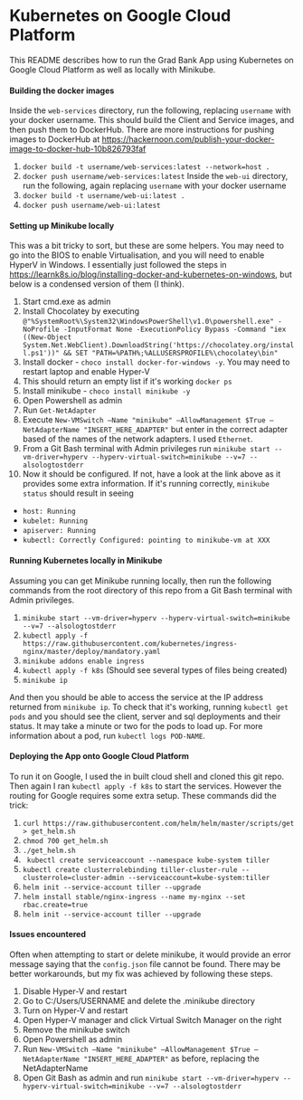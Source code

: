 # Kubernetes on Google Cloud Platform
This README describes how to run the Grad Bank App using Kubernetes on Google Cloud Platform as well as locally with Minikube.

#### Building the docker images
Inside the `web-services` directory, run the following, replacing `username` with your docker username. This should build the Client and Service images, and then push them to DockerHub. There are more instructions for pushing images to DockerHub at https://hackernoon.com/publish-your-docker-image-to-docker-hub-10b826793faf

  1. `docker build -t username/web-services:latest --network=host .`
  1. `docker push username/web-services:latest`
Inside the `web-ui` directory, run the following, again replacing `username` with your docker username
  1. `docker build -t username/web-ui:latest .`
  1. `docker push username/web-ui:latest`  
  
#### Setting up Minikube locally
This was a bit tricky to sort, but these are some helpers. You may need to go into the BIOS to enable Virtualisation, and you will need to enable HyperV in Windows. I essentially just followed the steps in https://learnk8s.io/blog/installing-docker-and-kubernetes-on-windows, but below is a condensed version of them (I think).

1. Start cmd.exe as admin
1. Install Chocolatey by executing `@"%SystemRoot%\System32\WindowsPowerShell\v1.0\powershell.exe" -NoProfile -InputFormat None -ExecutionPolicy Bypass -Command "iex ((New-Object System.Net.WebClient).DownloadString('https://chocolatey.org/install.ps1'))" && SET "PATH=%PATH%;%ALLUSERSPROFILE%\chocolatey\bin"`
1. Install docker - `choco install docker-for-windows -y`. You may need to restart laptop and enable Hyper-V
1. This should return an empty list if it's working `docker ps`
1. Install minikube - `choco install minikube -y`
1. Open Powershell as admin
1. Run `Get-NetAdapter`
1. Execute `New-VMSwitch –Name "minikube" –AllowManagement $True –NetAdapterName "INSERT_HERE_ADAPTER"` but enter in the correct adapter based of the names of the network adapters. I used `Ethernet`.
1. From a Git Bash terminal with Admin privileges run `minikube start --vm-driver=hyperv --hyperv-virtual-switch=minikube --v=7 --alsologtostderr`
1. Now it should be configured. If not, have a look at the link above as it provides some extra information. If it's running correctly, `minikube status` should result in seeing
  - `host: Running`
  - `kubelet: Running`
  - `apiserver: Running`
  - `kubectl: Correctly Configured: pointing to minikube-vm at XXX`


#### Running Kubernetes locally in Minikube
Assuming you can get Minikube running locally, then run the following commands from the root directory of this repo from a Git Bash terminal with Admin privileges. 

1.  `minikube start --vm-driver=hyperv --hyperv-virtual-switch=minikube --v=7 --alsologtostderr`
1.  `kubectl apply -f https://raw.githubusercontent.com/kubernetes/ingress-nginx/master/deploy/mandatory.yaml`
1.  `minikube addons enable ingress`
1.  `kubectl apply -f k8s` (Should see several types of files being created)
1.  `minikube ip`

And then you should be able to access the service at the IP address returned from `minikube ip`. To check that it's working, running `kubectl get pods` and you should see the client, server and sql deployments and their status. It may take a minute or two for the pods to load up. For more information about a pod, run `kubectl logs POD-NAME`.

#### Deploying the App onto Google Cloud Platform
To run it on Google, I used the in built cloud shell and cloned this git repo. Then again I ran `kubectl apply -f k8s` to start the services. However the routing for Google requires some extra setup. These commands did the trick:

1. `curl https://raw.githubusercontent.com/helm/helm/master/scripts/get > get_helm.sh`
1. `chmod 700 get_helm.sh`
1. `./get_helm.sh`
1. ` kubectl create serviceaccount --namespace kube-system tiller`
1. `kubectl create clusterrolebinding tiller-cluster-rule --clusterrole=cluster-admin --serviceaccount=kube-system:tiller`
1. `helm init --service-account tiller --upgrade`
1.  `helm install stable/nginx-ingress --name my-nginx --set rbac.create=true`
1.  `helm init --service-account tiller --upgrade`


#### Issues encountered
Often when attempting to start or delete minikube, it would provide an error message saying that the `config.json` file cannot be found. There may be better workarounds, but my fix was achieved by following these steps.

1. Disable Hyper-V and restart
1. Go to C:/Users/USERNAME and delete the .minikube directory
1. Turn on Hyper-V and restart
1. Open Hyper-V manager and click Virtual Switch Manager on the right
1. Remove the minikube switch
1. Open Powershell as admin
1. Run `New-VMSwitch –Name "minikube" –AllowManagement $True –NetAdapterName "INSERT_HERE_ADAPTER"` as before, replacing the NetAdapterName
1. Open Git Bash as admin and run `minikube start --vm-driver=hyperv --hyperv-virtual-switch=minikube --v=7 --alsologtostderr
`

